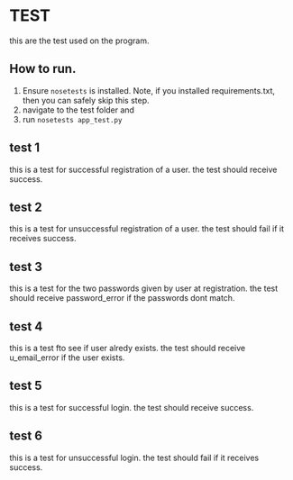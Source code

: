 # TEST
this are the test used on the program.

## How to run.
  1. Ensure `nosetests` is installed. Note, if you installed requirements.txt, then you can safely skip this  step.
  2. navigate to the test folder and
  3. run `nosetests app_test.py`

## test 1
  this is a test for successful registration of a user. the test should receive success.
## test 2
  this is a test for unsuccessful registration of a user. the test should fail if it receives success.
## test 3
  this is a test for the two passwords given by user at registration. the test should receive password_error if the passwords dont match.
## test 4
  this is a test fto see if user alredy exists. the test should receive u_email_error if the user exists.

## test 5
  this is a test for successful login. the test should receive success.
## test 6
  this is a test for unsuccessful login. the test should fail if it receives success.
